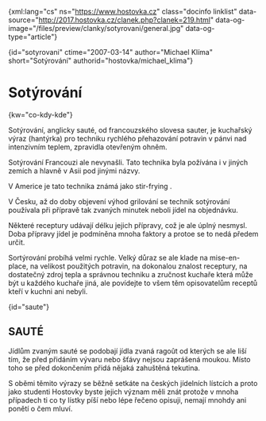 
{xml:lang="cs" ns="https://www.hostovka.cz" class="docinfo linklist" data-source="http://2017.hostovka.cz/clanek.php?clanek=219.html" data-og-image="/files/preview/clanky/sotyrovani/general.jpg" data-og-type="article"}

{id="sotyrovani" ctime="2007-03-14" author="Michael Klíma" short="Sotýrování" authorid="hostovka/michael_klima"}

# Sotýrování

<!-- generated attribute kw by user_udpatekw.sh on 2019-03-11, do not edit -->

{kw="co-kdy-kde"}

Sotýrování, anglicky sauté, od francouzského slovesa sauter, je kuchařský výraz (hantýrka) pro techniku rychlého přehazování potravin v pánvi nad intenzivním teplem, zpravidla otevřeným ohněm.

Sotýrování Francouzi ale nevynašli. Tato technika byla požívána i v jiných zemích a hlavně v Asii pod jinými názvy.

V Americe je tato technika známá jako stir-frying .

V Česku, až do doby objevení výhod grilování se technik sotýrování používala při přípravě tak zvaných minutek neboli jídel na objednávku.

Některé receptury udávají délku jejich přípravy, což je ale úplný nesmysl. Doba přípravy jídel je podmíněna mnoha faktory a protoe se to nedá předem určit.

Sortýrování probíhá velmi rychle. Velký důraz se ale klade na mise-en- place, na velikost použitých potravin, na dokonalou znalost receptury, na dostatečný zdroj tepla a správnou techniku a zručnost kuchaře která může být u každého kuchaře jiná, ale povídejte to všem těm opisovatelům receptů kteří v kuchni ani nebyli.

{id="saute"}

## SAUTÉ

Jídlům zvaným sauté se podobají jídla zvaná ragoût od kterých se ale liší tím, že před přidáním vývaru nebo šťávy nejsou zaprášená moukou. Místo toho se před dokončením přidá nějaká zahuštěná tekutina.

S oběmi těmito výrazy se běžně setkáte na českých jídelních lístcích a proto jako studenti Hostovky byste jejich význam měli znát protože v mnoha případech ti co ty lístky píší nebo lépe řečeno opisuji, nemají mnohdy ani ponětí o čem mluví.

